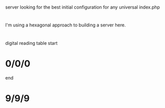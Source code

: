 # 
server looking for the best initial configuration for any universal index.php 
#
I'm using a hexagonal approach to building a server here. 
#
digital reading table start   
# 0/0/0
end
# 9/9/9 
